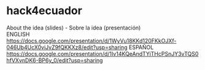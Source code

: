 # hack4ecuador<br>
About the idea (slides) - Sobre la idea (presentación)<br>
ENGLISH<br>
https://docs.google.com/presentation/d/1WyVu18KKd120FKkOJXf-046Ub4UcX0viJvZ9fQKKXz8/edit?usp=sharing
ESPAÑOL<br>
https://docs.google.com/presentation/d/1Iv14KQeAndTYiTHcPSnJY3vTQS0hfVXvnDK6-BP6y_0/edit?usp=sharing
